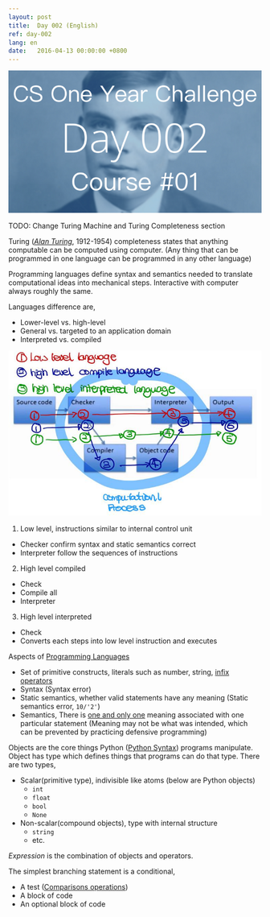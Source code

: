 ```yaml
---
layout: post
title:  Day 002 (English)
ref: day-002
lang: en
date:   2016-04-13 00:00:00 +0800
---
```


![](/images/Day002-en.png)

TODO: Change Turing Machine and Turing Completeness section

Turing ([*Alan Turing*](https://en.wikipedia.org/wiki/Alan_Turing), 1912-1954)  completeness states that anything computable can be computed using computer. (Any thing that can be programmed in one language can be programmed in any other language)

Programming languages define syntax and semantics needed to translate computational ideas into mechanical steps. Interactive with computer always roughly the same.

Languages difference are,

- Lower-level vs. high-level
- General vs. targeted to an application domain
- Interpreted vs. compiled

<img src="/images/program_language_options.jpg" width="600">

1. Low level, instructions similar to internal control unit
  - Checker confirm syntax and static semantics correct
  - Interpreter follow the sequences of instructions
2. High level compiled
  - Check
  - Compile all
  - Interpreter
3. High level interpreted
  - Check
  - Converts each steps into low level instruction and executes

Aspects of [Programming Languages](https://en.wikipedia.org/wiki/Programming_language)

- Set of primitive constructs, literals such as number, string, [infix operators](https://en.wikipedia.org/wiki/Infix_notation)
- Syntax (Syntax error)
- Static semantics, whether valid statements have any meaning (Static semantics error, `10/'2'`)
- Semantics, There is [one and only one](https://en.wikipedia.org/wiki/Uniqueness_quantification) meaning associated with one particular statement (Meaning may not be what was intended, which can be prevented by practicing defensive programming)

Objects are the core things Python ([Python Syntax](https://learnxinyminutes.com/docs/python/)) programs manipulate. Object has type which defines things that programs can do that type. There are two types,

- Scalar(primitive type), indivisible like atoms (below are Python objects)
  - `int`
  - `float`
  - `bool`
  - `None`
- Non-scalar(compound objects), type with internal structure
  - `string`
  - etc.

*Expression* is the combination of objects and operators.

The simplest branching statement is a conditional,

- A test ([Comparisons operations](https://docs.python.org/2/reference/expressions.html#not-in))
- A block of code
- An optional block of code

